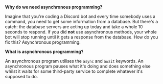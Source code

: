 **Why do we need asynchronous programming?**

Imagine that you're coding a Discord bot and every time somebody uses a command, you need to get some information from a database. But there's a catch: the database servers are acting up today and take a whole 10 seconds to respond. If you did **not** use asynchronous methods, your whole bot will stop running until it gets a response from the database. How do you fix this? Asynchronous programming.

**What is asynchronous programming?**

An asynchronous program utilises the `async` and `await` keywords. An asynchronous program pauses what it's doing and does something else whilst it waits for some third-party service to complete whatever it's supposed to do.
